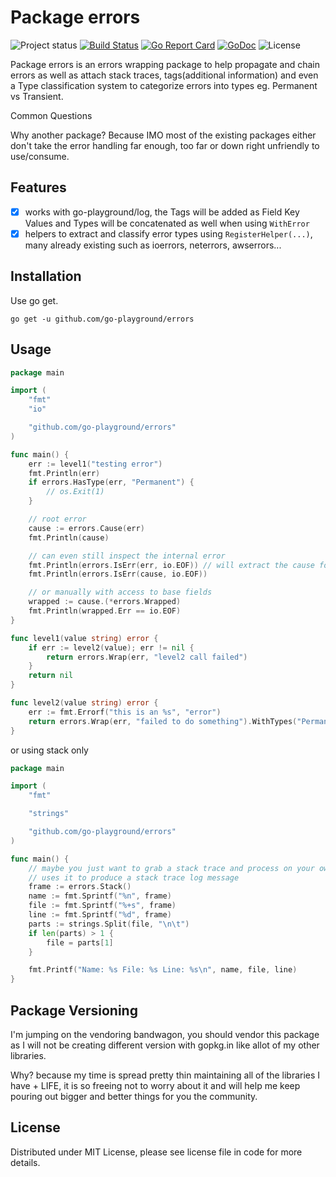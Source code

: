 Package errors
============
![Project status](https://img.shields.io/badge/version-1.1.0-green.svg)
[![Build Status](https://semaphoreci.com/api/v1/joeybloggs/errors/branches/master/badge.svg)](https://semaphoreci.com/joeybloggs/errors)
[![Go Report Card](https://goreportcard.com/badge/github.com/go-playground/errors)](https://goreportcard.com/report/github.com/go-playground/errors)
[![GoDoc](https://godoc.org/github.com/go-playground/errors?status.svg)](https://godoc.org/github.com/go-playground/errors)
![License](https://img.shields.io/dub/l/vibe-d.svg)

Package errors is an errors wrapping package to help propagate and chain errors as well as attach
stack traces, tags(additional information) and even a Type classification system to categorize errors into types eg. Permanent vs Transient.


Common Questions

Why another package?
Because IMO most of the existing packages either don't take the error handling far enough, too far or down right unfriendly to use/consume. 

Features
--------
- [x] works with go-playground/log, the Tags will be added as Field Key Values and Types will be concatenated as well when using `WithError`
- [x] helpers to extract and classify error types using `RegisterHelper(...)`, many already existing such as ioerrors, neterrors, awserrors...

Installation
------------

Use go get.

	go get -u github.com/go-playground/errors
    
Usage
-----
```go
package main

import (
	"fmt"
	"io"

	"github.com/go-playground/errors"
)

func main() {
	err := level1("testing error")
	fmt.Println(err)
	if errors.HasType(err, "Permanent") {
		// os.Exit(1)
	}

	// root error
	cause := errors.Cause(err)
	fmt.Println(cause)

	// can even still inspect the internal error
	fmt.Println(errors.IsErr(err, io.EOF)) // will extract the cause for you
	fmt.Println(errors.IsErr(cause, io.EOF))

	// or manually with access to base fields
	wrapped := cause.(*errors.Wrapped)
	fmt.Println(wrapped.Err == io.EOF)
}

func level1(value string) error {
	if err := level2(value); err != nil {
		return errors.Wrap(err, "level2 call failed")
	}
	return nil
}

func level2(value string) error {
	err := fmt.Errorf("this is an %s", "error")
	return errors.Wrap(err, "failed to do something").WithTypes("Permanent").WithTags(errors.T("value", value))
}
```

or using stack only

```go
package main

import (
	"fmt"

	"strings"

	"github.com/go-playground/errors"
)

func main() {
	// maybe you just want to grab a stack trace and process on your own like go-playground/log
	// uses it to produce a stack trace log message
	frame := errors.Stack()
	name := fmt.Sprintf("%n", frame)
	file := fmt.Sprintf("%+s", frame)
	line := fmt.Sprintf("%d", frame)
	parts := strings.Split(file, "\n\t")
	if len(parts) > 1 {
		file = parts[1]
	}

	fmt.Printf("Name: %s File: %s Line: %s\n", name, file, line)
}
```

Package Versioning
----------
I'm jumping on the vendoring bandwagon, you should vendor this package as I will not
be creating different version with gopkg.in like allot of my other libraries.

Why? because my time is spread pretty thin maintaining all of the libraries I have + LIFE,
it is so freeing not to worry about it and will help me keep pouring out bigger and better
things for you the community.

License
------
Distributed under MIT License, please see license file in code for more details.
